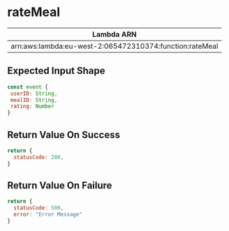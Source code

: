 # rateMeal

| Lambda ARN                                              |
| ------------------------------------------------------- |
| arn:aws:lambda:eu-west-2:065472310374:function:rateMeal |

 ## Expected Input Shape
 ```javascript
const event {
  userID: String,
  mealID: String,
  rating: Number
}
 ```
 

 ## Return Value On Success
```javascript
return {
  statusCode: 200,
}
```

## Return Value On Failure
```javascript
return {
  statusCode: 500,
  error: "Error Message"
}
```
 